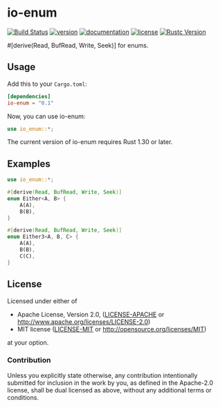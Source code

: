 # io-enum

[![Build Status](https://travis-ci.com/taiki-e/io-enum.svg?branch=master)](https://travis-ci.com/taiki-e/io-enum)
[![version](https://img.shields.io/crates/v/io-enum.svg)](https://crates.io/crates/io-enum/)
[![documentation](https://docs.rs/io-enum/badge.svg)](https://docs.rs/io-enum/)
[![license](https://img.shields.io/crates/l/io-enum.svg)](https://crates.io/crates/io-enum/)
[![Rustc Version](https://img.shields.io/badge/rustc-1.30+-lightgray.svg)](https://blog.rust-lang.org/2018/10/25/Rust-1.30.0.html)

\#\[derive(Read, BufRead, Write, Seek)\] for enums.

## Usage

Add this to your `Cargo.toml`:

```toml
[dependencies]
io-enum = "0.1"
```

Now, you can use io-enum:

```rust
use io_enum::*;
```

The current version of io-enum requires Rust 1.30 or later.

## Examples

```rust
use io_enum::*;

#[derive(Read, BufRead, Write, Seek)]
enum Either<A, B> {
    A(A),
    B(B),
}

#[derive(Read, BufRead, Write, Seek)]
enum Either3<A, B, C> {
    A(A),
    B(B),
    C(C),
}
```

## License

Licensed under either of

* Apache License, Version 2.0, ([LICENSE-APACHE](LICENSE-APACHE) or <http://www.apache.org/licenses/LICENSE-2.0>)
* MIT license ([LICENSE-MIT](LICENSE-MIT) or <http://opensource.org/licenses/MIT>)

at your option.

### Contribution

Unless you explicitly state otherwise, any contribution intentionally submitted for inclusion in the work by you, as defined in the Apache-2.0 license, shall be dual licensed as above, without any additional terms or conditions.
